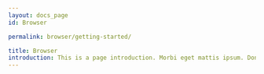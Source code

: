 ```yaml
---
layout: docs_page
id: Browser

permalink: browser/getting-started/

title: Browser
introduction: This is a page introduction. Morbi eget mattis ipsum. Donec massa nibh, bibendum at sit amet ipsum.
---
```

